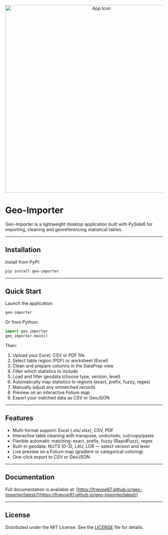 <p align="center">
  <img src="https://raw.githubusercontent.com/frievoe97/geo-importer/main/src/app_icon_long.png" alt="App Icon" width="600" />
</p>

# Geo-Importer

Geo-Importer is a lightweight desktop application built with PySide6 for importing, cleaning and georeferencing statistical tables.

---

## Installation

Install from PyPI:

```bash
pip install geo-importer
````

---

## Quick Start

Launch the application:

```bash
geo-importer
```

Or from Python:

```python
import geo_importer
geo_importer.main()
```

Then:

1. Upload your Excel, CSV or PDF file
2. Select table region (PDF) or worksheet (Excel)
3. Clean and prepare columns in the DataPrep view
4. Filter which statistics to include
5. Load and filter geodata (choose type, version, level)
6. Automatically map statistics to regions (exact, prefix, fuzzy, regex)
7. Manually adjust any unmatched records
8. Preview on an interactive Folium map
9. Export your matched data as CSV or GeoJSON

---

## Features

* Multi-format support: Excel (.xls/.xlsx), CSV, PDF
* Interactive table cleaning with transpose, undo/redo, cut/copy/paste
* Flexible automatic matching: exact, prefix, fuzzy (RapidFuzz), regex
* Built-in geodata: NUTS (0–3), LAU, LOR — select version and level
* Live preview on a Folium map (gradient or categorical coloring)
* One-click export to CSV or GeoJSON

---

## Documentation

Full documentation is available at:
[https://frievoe97.github.io/geo-importer/latest/](https://frievoe97.github.io/geo-importer/latest/)

---

## License

Distributed under the MIT License. See the [LICENSE](https://github.com/frievoe97/geo-importer/blob/main/LICENSE) file for details.